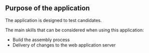 ## Purpose of the application

The application is designed to test candidates.

The main skills that can be considered when using this application:

* Build the assembly process
* Delivery of changes to the web application server